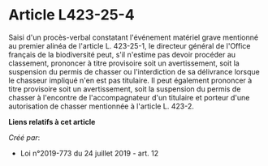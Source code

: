 # Article L423-25-4

Saisi d'un procès-verbal constatant l'événement matériel grave mentionné au premier alinéa de l'article L. 423-25-1, le
directeur général de l'Office français de la biodiversité peut, s'il n'estime pas devoir procéder au classement, prononcer à
titre provisoire soit un avertissement, soit la suspension du permis de chasser ou l'interdiction de sa délivrance lorsque le
chasseur impliqué n'en est pas titulaire. Il peut également prononcer à titre provisoire soit un avertissement, soit la
suspension du permis de chasser à l'encontre de l'accompagnateur d'un titulaire et porteur d'une autorisation de chasser
mentionnée à l'article L. 423-2.

**Liens relatifs à cet article**

_Créé par_:

  - Loi n°2019-773 du 24 juillet 2019 - art. 12
